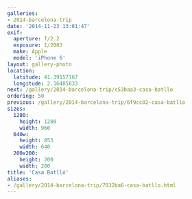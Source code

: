 ```yaml
---
galleries:
- 2014-barcelona-trip
date: '2014-11-23 13:01:47'
exif:
  aperture: f/2.2
  exposure: 1/2083
  make: Apple
  model: 'iPhone 6'
layout: gallery-photo
location:
  latitude: 41.39157167
  longitude: 2.16485833
next: /gallery/2014-barcelona-trip/c53baa3-casa-batllo
ordering: 50
previous: /gallery/2014-barcelona-trip/6f9cc02-casa-batllo
sizes:
  1280:
    height: 1280
    width: 960
  640w:
    height: 853
    width: 640
  200x200:
    height: 200
    width: 200
title: 'Casa Batlló'
aliases:
- /gallery/2014-barcelona-trip/7032ba6-casa-batllo.html
---
```

